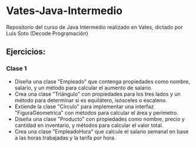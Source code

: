# Vates-Java-Intermedio
Repositorio del curso de Java Intermedio realizado en Vates, dictado por Luis Soto (Decode Programación)

## Ejercicios:

### Clase 1
- Diseña una clase "Empleado" que contenga propiedades como nombre, salario, y un método para calcular el aumento de salario.
- Crea una clase "Triángulo" con propiedades para los tres lados y un método para determinar si es equilátero, isósceles o escaleno.
- Extiende la clase "Círculo" para implementar una interfaz "FiguraGeometrica" con métodos para calcular el área y perímetro.
- Diseña una clase "Producto" con propiedades como nombre, precio y cantidad en inventario, y métodos para calcular el valor total.
- Crea una clase "EmpleadoHora" que calcule el salario semanal en base a las horas trabajadas y la tarifa por hora.
